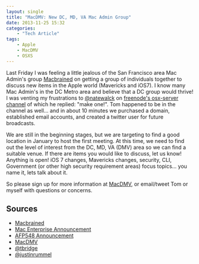 ```yaml
---
layout: single
title: "MacDMV: New DC, MD, VA Mac Admin Group"
date: 2013-11-25 15:32
categories:
    - "Tech Article"
tags:
    - Apple
    - MacDMV
    - OSXS
---
```

Last Friday I was feeling a little jealous of the San Francisco area Mac Admin's group [Macbrained][macbrained] on getting a group of individuals together to discuss new items in the Apple world (Mavericks and iOS7).  I know many Mac Admin's in the DC Metro area and believe that a DC group would thrive!  I was venting my frustrations to [@natewalck][nate] on [freenode's osx-server channel][irc] of which he replied: "make one!".  Tom happened to be in the channel as well... and in about 10 minutes we purchased a domain, established email accounts, and created a twitter user for future broadcasts.

We are still in the beginning stages, but we are targeting to find a good location in January to host the first meeting.  At this time, we need to find out the level of interest from the DC, MD, VA (DMV) area so we can find a suitable venue.  If there are items you would like to discuss, let us know!  Anything is open!  iOS 7 changes, Mavericks changes, security, CLI, Government (or other high security requirement areas) focus topics... you name it, lets talk about it.

So please sign up for more information at [MacDMV][macdmv], or email/tweet Tom or myself with questions or concerns.

Sources
---

-	[Macbrained](http://macbrained.wordpress.com)
-	[Mac Enterprise Announcement](http://lists.psu.edu/cgi-bin/wa?A2=MACENTERPRISE;651e43e6.1311)
-	[AFP548 Announcement](http://www.afp548.com/2013/11/25/new-mac-admins-group-macdmv/)
-	[MacDMV](http://macdmv.com)
-	[@tbridge](http://twitter.com/tbridge)
-	[@justinrummel](http://twitter.com/justinrummel)

[irc]: http://osx.michaellynn.org/freenode-osx-server/freenode-osx-server_2013-11-22.html
[macbrained]: http://macbrained.wordpress.com
[macdmv]: http://www.macdmv.com
[nate]: http://twitter.com/natewalck
